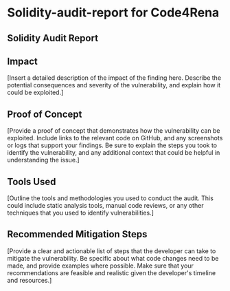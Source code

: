 # Solidity-audit-report for Code4Rena 

## Solidity Audit Report

## Impact
[Insert a detailed description of the impact of the finding here. Describe the potential consequences and severity of the vulnerability, and explain how it could be exploited.]

## Proof of Concept
[Provide a proof of concept that demonstrates how the vulnerability can be exploited. Include links to the relevant code on GitHub, and any screenshots or logs that support your findings. Be sure to explain the steps you took to identify the vulnerability, and any additional context that could be helpful in understanding the issue.]

## Tools Used
[Outline the tools and methodologies you used to conduct the audit. This could include static analysis tools, manual code reviews, or any other techniques that you used to identify vulnerabilities.]

## Recommended Mitigation Steps
[Provide a clear and actionable list of steps that the developer can take to mitigate the vulnerability. Be specific about what code changes need to be made, and provide examples where possible. Make sure that your recommendations are feasible and realistic given the developer's timeline and resources.]
